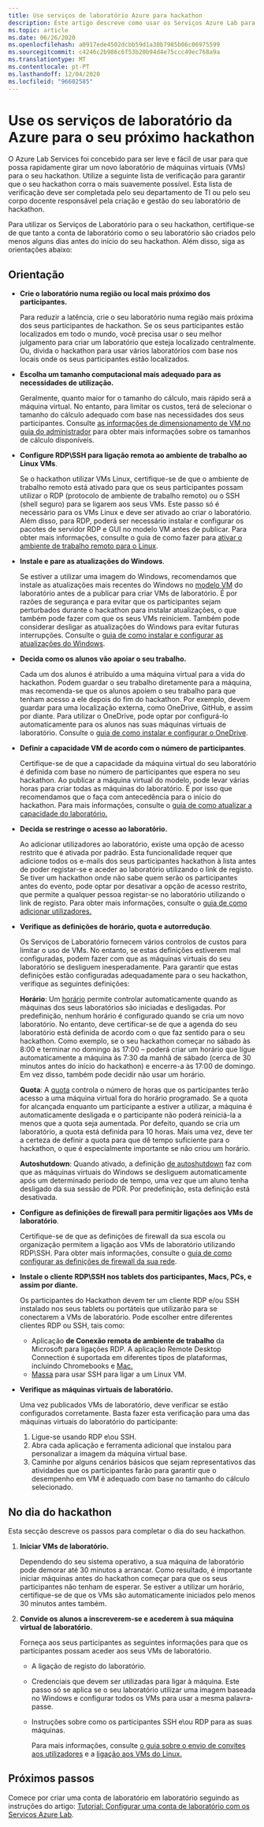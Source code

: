 ```yaml
---
title: Use serviços de laboratório Azure para hackathon
description: Este artigo descreve como usar os Serviços Azure Lab para criar laboratórios que pode usar para executar hackathons.
ms.topic: article
ms.date: 06/26/2020
ms.openlocfilehash: a0917ede4502dcbb59d1a30b7985b06c06975599
ms.sourcegitcommit: c4246c2b986c6f53b20b94d4e75ccc49ec768a9a
ms.translationtype: MT
ms.contentlocale: pt-PT
ms.lasthandoff: 12/04/2020
ms.locfileid: "96602585"
---
```

# <a name="use-azure-lab-services-for-your-next-hackathon"></a>Use os serviços de laboratório da Azure para o seu próximo hackathon
O Azure Lab Services foi concebido para ser leve e fácil de usar para que possa rapidamente girar um novo laboratório de máquinas virtuais (VMs) para o seu hackathon.  Utilize a seguinte lista de verificação para garantir que o seu hackathon corra o mais suavemente possível. Esta lista de verificação deve ser completada pelo seu departamento de TI ou pelo seu corpo docente responsável pela criação e gestão do seu laboratório de hackathon. 

Para utilizar os Serviços de Laboratório para o seu hackathon, certifique-se de que tanto a conta de laboratório como o seu laboratório são criados pelo menos alguns dias antes do início do seu hackathon. Além disso, siga as orientações abaixo:

## <a name="guidance"></a>Orientação

- **Crie o laboratório numa região ou local mais próximo dos participantes.** 

    Para reduzir a latência, crie o seu laboratório numa região mais próxima dos seus participantes de hackathon.  Se os seus participantes estão localizados em todo o mundo, você precisa usar o seu melhor julgamento para criar um laboratório que esteja localizado centralmente.  Ou, divida o hackathon para usar vários laboratórios com base nos locais onde os seus participantes estão localizados.
- **Escolha um tamanho computacional mais adequado para as necessidades de utilização.**

    Geralmente, quanto maior for o tamanho do cálculo, mais rápido será a máquina virtual. No entanto, para limitar os custos, terá de selecionar o tamanho do cálculo adequado com base nas necessidades dos seus participantes. Consulte [as informações de dimensionamento de VM no guia do administrador](administrator-guide.md#vm-sizing) para obter mais informações sobre os tamanhos de cálculo disponíveis.
- **Configure RDP\SSH para ligação remota ao ambiente de trabalho ao Linux VMs**.

    Se o hackathon utilizar VMs Linux, certifique-se de que o ambiente de trabalho remoto está ativado para que os seus participantes possam utilizar o RDP (protocolo de ambiente de trabalho remoto) ou o SSH (shell seguro) para se ligarem aos seus VMs. Este passo só é necessário para os VMs Linux e deve ser ativado ao criar o laboratório. Além disso, para RDP, poderá ser necessário instalar e configurar os pacotes de servidor RDP e GUI no modelo VM antes de publicar.  Para obter mais informações, consulte o guia de como fazer para [ativar o ambiente de trabalho remoto para o Linux](how-to-enable-remote-desktop-linux.md).

- **Instale e pare as atualizações do Windows**. 

    Se estiver a utilizar uma imagem do Windows, recomendamos que instale as atualizações mais recentes do Windows no [modelo VM](how-to-create-manage-template.md) do laboratório antes de a publicar para criar VMs de laboratório. É por razões de segurança e para evitar que os participantes sejam perturbados durante o hackathon para instalar atualizações, o que também pode fazer com que os seus VMs reiniciem. Também pode considerar desligar as atualizações do Windows para evitar futuras interrupções. Consulte o [guia de como instalar e configurar as atualizações do Windows](how-to-prepare-windows-template.md#install-and-configure-updates).
- **Decida como os alunos vão apoiar o seu trabalho.** 

    Cada um dos alunos é atribuído a uma máquina virtual para a vida do hackathon. Podem guardar o seu trabalho diretamente para a máquina, mas recomenda-se que os alunos apoiem o seu trabalho para que tenham acesso a ele depois do fim do hackathon. Por exemplo, devem guardar para uma localização externa, como OneDrive, GitHub, e assim por diante. Para utilizar o OneDrive, pode optar por configurá-lo automaticamente para os alunos nas suas máquinas virtuais de laboratório. Consulte o [guia de como instalar e configurar o OneDrive](how-to-prepare-windows-template.md#install-and-configure-onedrive).
- **Definir a capacidade VM de acordo com o número de participantes**. 

    Certifique-se de que a capacidade da máquina virtual do seu laboratório é definida com base no número de participantes que espera no seu hackathon. Ao publicar a máquina virtual do modelo, pode levar várias horas para criar todas as máquinas do laboratório. É por isso que recomendamos que o faça com antecedência para o início do hackathon. Para mais informações, consulte o [guia de como atualizar a capacidade do laboratório.](how-to-set-virtual-machine-passwords.md#update-the-lab-capacity)

- **Decida se restringe o acesso ao laboratório.** 

    Ao adicionar utilizadores ao laboratório, existe uma opção de acesso restrito que é ativada por padrão. Esta funcionalidade requer que adicione todos os e-mails dos seus participantes hackathon à lista antes de poder registar-se e aceder ao laboratório utilizando o link de registo. Se tiver um hackathon onde não sabe quem serão os participantes antes do evento, pode optar por desativar a opção de acesso restrito, que permite a qualquer pessoa registar-se no laboratório utilizando o link de registo. Para obter mais informações, consulte o [guia de como adicionar utilizadores.](how-to-configure-student-usage.md)

- **Verifique as definições de horário, quota e autorredução**. 

    Os Serviços de Laboratório fornecem vários controlos de custos para limitar o uso de VMs. No entanto, se estas definições estiverem mal configuradas, podem fazer com que as máquinas virtuais do seu laboratório se desliguem inesperadamente. Para garantir que estas definições estão configuradas adequadamente para o seu hackathon, verifique as seguintes definições:

    **Horário**: Um [horário](how-to-create-schedules.md) permite controlar automaticamente quando as máquinas dos seus laboratórios são iniciadas e desligadas. Por predefinição, nenhum horário é configurado quando se cria um novo laboratório. No entanto, deve certificar-se de que a agenda do seu laboratório está definida de acordo com o que faz sentido para o seu hackathon.  Como exemplo, se o seu hackathon começar no sábado às 8:00 e terminar no domingo às 17:00 – poderá criar um horário que ligue automaticamente a máquina às 7:30 da manhã de sábado (cerca de 30 minutos antes do início do hackathon) e encerre-a às 17:00 de domingo. Em vez disso, também pode decidir não usar um horário.

    **Quota**: A [quota](how-to-configure-student-usage.md#set-quotas-for-users) controla o número de horas que os participantes terão acesso a uma máquina virtual fora do horário programado. Se a quota for alcançada enquanto um participante a estiver a utilizar, a máquina é automaticamente desligada e o participante não poderá reiniciá-la a menos que a quota seja aumentada. Por defeito, quando se cria um laboratório, a quota está definida para 10 horas. Mais uma vez, deve ter a certeza de definir a quota para que dê tempo suficiente para o hackathon, o que é especialmente importante se não criou um horário.

    **Autoshutdown**: Quando ativado, a definição [de autoshutdown](how-to-enable-shutdown-disconnect.md) faz com que as máquinas virtuais do Windows se desliguem automaticamente após um determinado período de tempo, uma vez que um aluno tenha desligado da sua sessão de PDR. Por predefinição, esta definição está desativada.

- **Configure as definições de firewall para permitir ligações aos VMs de laboratório**. 

    Certifique-se de que as definições de firewall da sua escola ou organização permitem a ligação aos VMs de laboratório utilizando RDP\SSH. Para obter mais informações, consulte o [guia de como configurar as definições de firewall da sua rede](how-to-configure-firewall-settings.md).

- **Instale o cliente RDP\SSH nos tablets dos participantes, Macs, PCs, e assim por diante.**

    Os participantes do Hackathon devem ter um cliente RDP e/ou SSH instalado nos seus tablets ou portáteis que utilizarão para se conectarem a VMs de laboratório. Pode escolher entre diferentes clientes RDP ou SSH, tais como:

    - Aplicação **de Conexão remota de ambiente de trabalho** da Microsoft para ligações RDP. A aplicação Remote Desktop Connection é suportada em diferentes tipos de plataformas, incluindo Chromebooks e [Mac.](https://techcommunity.microsoft.com/t5/azure-lab-services/connecting-to-azure-lab-services-environments-on-your-macos/ba-p/1290162)
    - [Massa](https://techcommunity.microsoft.com/t5/azure-lab-services/connecting-to-azure-lab-services-environments-on-your-macos/ba-p/1290162) para usar SSH para ligar a um Linux VM.
- **Verifique as máquinas virtuais de laboratório.** 

    Uma vez publicados VMs de laboratório, deve verificar se estão configurados corretamente. Basta fazer esta verificação para uma das máquinas virtuais do laboratório do participante:

    1. Ligue-se usando RDP e\ou SSH.
    2. Abra cada aplicação e ferramenta adicional que instalou para personalizar a imagem da máquina virtual base.
    3. Caminhe por alguns cenários básicos que sejam representativos das atividades que os participantes farão para garantir que o desempenho em VM é adequado com base no tamanho do cálculo selecionado.

## <a name="on-the-day-of-hackathon"></a>No dia do hackathon
Esta secção descreve os passos para completar o dia do seu hackathon.

1. **Iniciar VMs de laboratório.**

    Dependendo do seu sistema operativo, a sua máquina de laboratório pode demorar até 30 minutos a arrancar. Como resultado, é importante iniciar máquinas antes do hackathon começar para que os seus participantes não tenham de esperar. Se estiver a utilizar um horário, certifique-se de que os VMs são automaticamente iniciados pelo menos 30 minutos antes também.
2. **Convide os alunos a inscreverem-se e acederem à sua máquina virtual de laboratório.** 

    Forneça aos seus participantes as seguintes informações para que os participantes possam aceder aos seus VMs de laboratório. 

    - A ligação de registo do laboratório. 
    - Credenciais que devem ser utilizadas para ligar à máquina. Este passo só se aplica se o seu laboratório utilizar uma imagem baseada no Windows e configurar todos os VMs para usar a mesma palavra-passe.
    - Instruções sobre como os participantes SSH e\ou RDP para as suas máquinas.

        Para mais informações, consulte [o guia sobre o envio de convites aos utilizadores](how-to-configure-student-usage.md?branch=master#send-invitations-to-users) e a [ligação aos VMs do Linux.](how-to-use-remote-desktop-linux-student.md?branch=master) 

## <a name="next-steps"></a>Próximos passos
Comece por criar uma conta de laboratório em laboratório seguindo as instruções do artigo: [Tutorial: Configurar uma conta de laboratório com os Serviços Azure Lab](tutorial-setup-lab-account.md).
